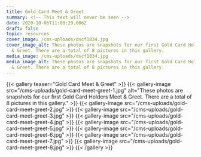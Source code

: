 ```yaml
---
title: Gold Card Meet & Greet
summary: <!-- This text will never be seen -->
date: 2020-10-06T11:00:29.006Z
draft: false
topic: resources
cover_image: /cms-uploads/dscf1834.jpg
cover_image_alt: These photos are snapshots for our first Gold Card Holders Meet
  & Greet. There are a total of 8 pictures in this gallery.
media_image: /cms-uploads/dscf1834.jpg
media_image_alt: These photos are snapshots for our first Gold Card Holders Meet
  & Greet. There are a total of 8 pictures in this gallery.
---
```

{{< gallery teaser="Gold Card Meet & Greet" >}}
{{< gallery-image src="/cms-uploads/gold-card-meet-greet-1.jpg" alt="These photos are snapshots for our first Gold Card Holders Meet & Greet. There are a total of 8 pictures in this gallery." >}}
{{< gallery-image src="/cms-uploads/gold-card-meet-greet-2.jpg" >}}
{{< gallery-image src="/cms-uploads/gold-card-meet-greet-3.jpg" >}}
{{< gallery-image src="/cms-uploads/gold-card-meet-greet-4.jpg" >}}
{{< gallery-image src="/cms-uploads/gold-card-meet-greet-5.jpg" >}}
{{< gallery-image src="/cms-uploads/gold-card-meet-greet-6.jpg" >}}
{{< gallery-image src="/cms-uploads/gold-card-meet-greet-7.jpg" >}}
{{< gallery-image src="/cms-uploads/gold-card-meet-greet-8.jpg" >}}
{{< /gallery >}}